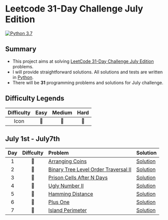 # Leetcode 31-Day Challenge July Edition

[![Python 3.7](https://img.shields.io/badge/Python-3.7-orange.svg?style=flat)](https://www.python.org/)  

## Summary
- This project aims at solving [LeetCode 31-Day Challenge July Edition](https://leetcode.com/explore/challenge/card/july-leetcoding-challenge) problems. 
- I will provide straightforward solutions. All solutions and tests are written in [Python](https://www.python.org/).
- There will be **31** programming problems and solutions for July challenge. 

## Difficulty Legends
| Difficulty | Easy | Medium | Hard |
|:--: | :--: | :--: |  :--: |
| Icon | 📗 | 📙 | 📕 |

## July 1st - July7th
| Day | Diffculty | Problem | Solution |
|:--:| :--: | :-- | -- |
| 1 |📗|[Arranging Coins](https://leetcode.com/problems/arranging-coins/) | [Solution](https://github.com/nileshpaliwal/July-LeetCoding-Challenge-2020/blob/master/Arranging%20Coins.py)|
| 2 |📗|[Binary Tree Level Order Traversal II](https://leetcode.com/problems/binary-tree-level-order-traversal-ii/) | [Solution](https://github.com/nileshpaliwal/July-LeetCoding-Challenge-2020/blob/master/Binary%20Tree%20Level%20Order%20Traversal%20II.py)|
| 3 |📙|[Prison Cells After N Days](https://leetcode.com/explore/challenge/card/july-leetcoding-challenge/544/week-1-july-1st-july-7th/3379/) | [Solution](https://github.com/nileshpaliwal/July-LeetCoding-Challenge-2020/blob/master/Prison%20Cells%20After%20N%20Days.py)|
| 4 |📙|[Ugly Number II](https://leetcode.com/problems/ugly-number-ii/) | [Solution](https://github.com/nileshpaliwal/July-LeetCoding-Challenge-2020/blob/master/Ugly%20Number%20II.py)|
| 5 |📗|[Hamming Distance](https://leetcode.com/problems/hamming-distance/) | [Solution](https://github.com/nileshpaliwal/July-LeetCoding-Challenge-2020/blob/master/Hamming%20Distance.py)|
| 6 |📗|[Plus One](https://leetcode.com/problems/plus-one/) | [Solution](https://github.com/nileshpaliwal/July-LeetCoding-Challenge-2020/blob/master/Plus%20One.py)|
| 7 |📗|[Island Perimeter](https://leetcode.com/problems/island-perimeter/) | [Solution](https://github.com/nileshpaliwal/July-LeetCoding-Challenge-2020/blob/master/Island%20Perimeter.py)|
